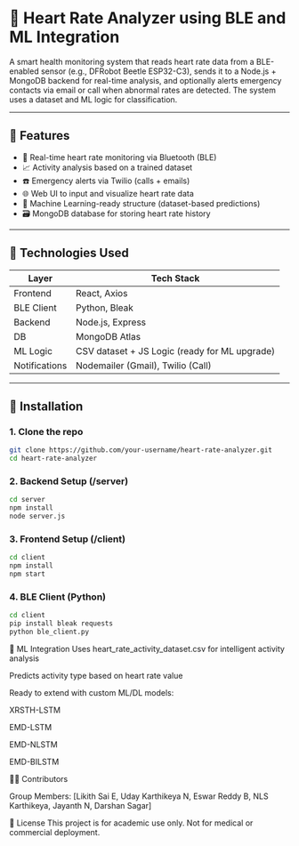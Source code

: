 # 💓 Heart Rate Analyzer using BLE and ML Integration

A smart health monitoring system that reads heart rate data from a BLE-enabled sensor (e.g., DFRobot Beetle ESP32-C3), sends it to a Node.js + MongoDB backend for real-time analysis, and optionally alerts emergency contacts via email or call when abnormal rates are detected. The system uses a dataset and ML logic for classification.

---

## 🚀 Features

- 📡 Real-time heart rate monitoring via Bluetooth (BLE)
- 📈 Activity analysis based on a trained dataset
- ☎️ Emergency alerts via Twilio (calls + emails)
- 🌐 Web UI to input and visualize heart rate data
- 🧠 Machine Learning-ready structure (dataset-based predictions)
- 🗃️ MongoDB database for storing heart rate history

---

## 🧪 Technologies Used

| Layer           | Tech Stack                                   |
|----------------|-----------------------------------------------|
| Frontend       | React, Axios                                  |
| BLE Client     | Python, Bleak                                 |
| Backend        | Node.js, Express                              |
| DB             | MongoDB Atlas                                 |
| ML Logic       | CSV dataset + JS Logic (ready for ML upgrade) |
| Notifications  | Nodemailer (Gmail), Twilio (Call)             |

---

## 🧰 Installation

### 1. Clone the repo
```bash
git clone https://github.com/your-username/heart-rate-analyzer.git
cd heart-rate-analyzer
````
### 2. Backend Setup (/server)
```bash
cd server
npm install
node server.js
````
### 3. Frontend Setup (/client)
```bash
cd client
npm install
npm start
````
### 4. BLE Client (Python)
```bash
cd client
pip install bleak requests
python ble_client.py
````
🧠 ML Integration
Uses heart_rate_activity_dataset.csv for intelligent activity analysis

Predicts activity type based on heart rate value

Ready to extend with custom ML/DL models:

XRSTH-LSTM

EMD-LSTM

EMD-NLSTM

EMD-BILSTM



🧑‍💻 Contributors

Group Members: [Likith Sai E, Uday Karthikeya N, Eswar Reddy B, NLS Karthikeya, Jayanth N, Darshan Sagar]

📎 License
This project is for academic use only. Not for medical or commercial deployment.


